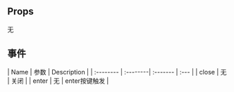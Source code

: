 ## Props

无

## 事件

| Name      |    参数  | Description |
| :-------- | :--------| :------- | :--- |
| close     | 无  | 关闭 |
| enter     | 无  | enter按键触发 |
